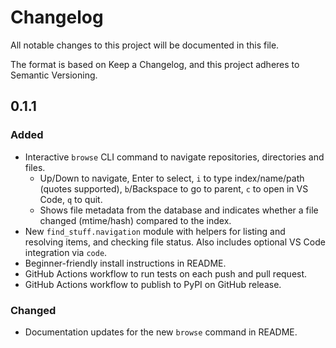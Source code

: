 # Changelog

All notable changes to this project will be documented in this file.

The format is based on Keep a Changelog, and this project adheres to Semantic
Versioning.

## 0.1.1

### Added

- Interactive `browse` CLI command to navigate repositories, directories and files.
  - Up/Down to navigate, Enter to select, `i` to type index/name/path (quotes supported),
    `b`/Backspace to go to parent, `c` to open in VS Code, `q` to quit.
  - Shows file metadata from the database and indicates whether a file changed
    (mtime/hash) compared to the index.
- New `find_stuff.navigation` module with helpers for listing and resolving items,
  and checking file status. Also includes optional VS Code integration via `code`.
- Beginner-friendly install instructions in README.
- GitHub Actions workflow to run tests on each push and pull request.
- GitHub Actions workflow to publish to PyPI on GitHub release.

### Changed

- Documentation updates for the new `browse` command in README.
